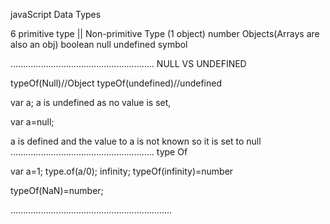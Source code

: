 javaScript Data Types

6 primitive type || Non-primitive Type (1 object)
number Objects(Arrays are also an obj)
boolean
null
undefined
symbol

.........................................................
NULL VS UNDEFINED

typeOf(Null)//Object
typeOf(undefined)//undefined

var a;
a is undefined as no value is set,

var a=null;

a is defined and the value to a is not known so it is set to null
.........................................................
type Of

var a=1;
type.of(a/0);
infinity;
typeOf(infinity)=number

typeOf(NaN)=number;

................................................................
